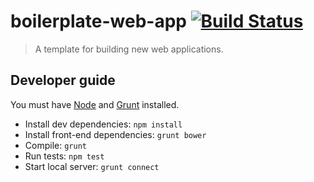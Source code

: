 boilerplate-web-app [![Build Status](https://travis-ci.org/coryroloff/boilerplate-web-app.png)](https://travis-ci.org/coryroloff/boilerplate-web-app)
====================

> A template for building new web applications.

## Developer guide

You must have [Node](http://nodejs.org) and [Grunt](http://gruntjs.com) installed.

* Install dev dependencies: `npm install`
* Install front-end dependencies: `grunt bower`
* Compile: `grunt`
* Run tests: `npm test`
* Start local server: `grunt connect`
